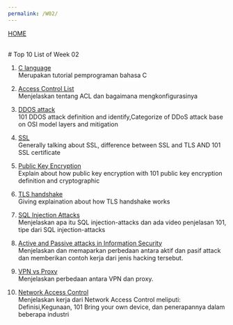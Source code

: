 ```yaml
---
permalink: /W02/
---
```

[HOME](../)

<br>
# Top 10 List of Week 02

1. [C language](https://www.programiz.com/c-programming)<br>
Merupakan tutorial pemprograman bahasa C

2. [Access Control List](https://www.ittsystems.com/access-control-list-acl/)<br>
Menjelaskan tentang ACL dan bagaimana mengkonfigurasinya

3. [DDOS attack](https://www.cloudflare.com/learning/ddos)<br>
101 DDOS attack definition and identify,Categorize of DDoS attack base on OSI model layers and mitigation

4. [SSL](https://www.cloudflare.com/learning/ssl)<br>
Generally talking about SSL, difference between SSL and TLS AND 101 SSL certificate

5. [Public Key Encryption](https://www.cloudflare.com/learning/ssl/how-does-public-key-encryption-work/)<br>
Explain about how public key encryption with 101 public key encryption definition and cryptographic
 
6. [TLS handshake](https://www.cloudflare.com/learning)<br>
Giving explaination about how TLS handshake works

7. [SQL Injection Attacks](https://www.rapid7.com/fundamentals/sql-injection-attacks/)<br>
Menjelaskan apa itu SQL injection-attacks dan ada video penjelasan 101, tipe dari SQL injection-attacks

8. [Active and Passive attacks in Information Security](https://www.geeksforgeeks.org/active-and-passive-attacks-in-information-security/)<br>
Menjelaskan dan memaparkan perbedaan antara aktif dan pasif attack dan memberikan contoh kerja dari jenis hacking tersebut.

9. [VPN vs Proxy](https://www.varonis.com/blog/proxy-vs-vpn/)<br>
 Menjelaskan perbedaan antara VPN dan proxy.
 
10. [Network Access Control](https://www.esecurityplanet.com/network-security/network-access-control.html)<br>
Menjelaskan kerja dari Network Access Control meliputi: Definisi,Kegunaan, 101 Bring your own device, dan penerapannya dalam beberapa industri


